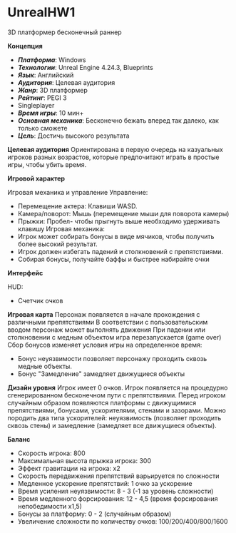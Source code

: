 # UnrealHW1
3D платформер бесконечный раннер

**Концепция**

* ***Платформа***: Windows
* ***Технологии***: Unreal Engine 4.24.3, Blueprints
* ***Язык***: Английский
* ***Аудитория***:  Целевая аудитория
* ***Жанр***: 3D платформер
* ***Рейтинг***:  PEGI 3
* Singleplayer
* ***Время игры***: 10 мин+
* ***Основная механика***: Бесконечно бежать вперед так далеко, как только сможете
* ***Цель***: Достичь высокого результата
 
**Целевая аудитория**
Ориентирована в первую очередь на казуальных игроков разных возрастов, которые предпочитают играть в простые игры, чтобы убить время. 

**Игровой характер**

Игровая механика и управление
Управление:
  * Перемещение актера: Клавиши WASD.
  * Камера/поворот: Мышь (перемещение мыши для поворота камеры)
  * Прыжки: Пробел- чтобы прыгнуть выше  необходимо удерживать клавишу
Игровая механика:
  * Игрок может собирать бонусы в виде мячиков, чтобы получить более высокий результат.
  * Игрок должен избегать падений и столкновений с препятствиями.
  * Собирая бонусы, получайте баффы и быстрее набирайте очки
 
**Интерфейс**

HUD:
  * Счетчик очков

**Игровая карта**
Персонаж появляется в начале прохождения с различными препятствиями
В соответствии с пользовательским вводом персонаж может выполнять движения
При падении или столкновении с медным объектом игра перезапускается (game over)
Сбор бонусов изменяет условия игры на определенное время:
  * Бонус неуязвимости позволяет персонажу проходить сквозь медные объекты. 
  * Бонус "Замедление" замедляет движущиеся объекты 

**Дизайн уровня**
Игрок имеет 0 очков.
Игрок появляется на процедурно сгенерированном бесконечном пути с препятствиями.
Перед игроком случайным образом появляются платформы с движущимися препятствиями, бонусами, ускорителями, стенами и зазорами.
Можно породить два типа ускорителей: неуязвимость (позволяет проходить сквозь стены) и замедление (замедляет все движущиеся объекты).

**Баланс**

  * Скорость игрока: 800
  * Максимальная высота прыжка игрока: 300
  * Эффект гравитации на игрока: x2
  * Скорость передвижения препятствий варьируется по сложности
  * Медленное ускорение препятствий: 1 очко за ускорение
  * Время усиления неуязвимости: 8 - 3 (-1 за уровень сложности)
  * Время медленного форсирования: 12 - 4,5 (время форсирования непобедимости х1,5)
  * Бонусы за платформу: 0 - 2 (случайным образом)
  * Увеличение сложности по количеству очков: 100/200/400/800/1600
